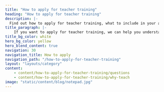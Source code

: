 ```yaml
---
title: "How to apply for teacher training"
heading: "How to apply for teacher training"
description: |-
  Find out how to apply for teacher training, what to include in your application and how the process works.
title_paragraph: |-
    If you want to apply for teacher training, we can help you understand what to put in your application and how the process works.
title_bg_color: white
hero_bg_color: yellow
hero_blend_content: true
navigation: 30
navigation_title: How to apply
navigation_path: "/how-to-apply-for-teacher-training"
layout: "layouts/category"
content:
    - content/how-to-apply-for-teacher-training/questions
    - content/how-to-apply-for-teacher-training/why-teach
image: "static/content/blog/notepad.jpg"
---
```


